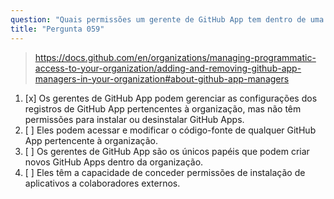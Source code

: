 ```yaml
---
question: "Quais permissões um gerente de GitHub App tem dentro de uma organização?"
title: "Pergunta 059"
---
```


> https://docs.github.com/en/organizations/managing-programmatic-access-to-your-organization/adding-and-removing-github-app-managers-in-your-organization#about-github-app-managers
1. [x] Os gerentes de GitHub App podem gerenciar as configurações dos registros de GitHub App pertencentes à organização, mas não têm permissões para instalar ou desinstalar GitHub Apps.
1. [ ] Eles podem acessar e modificar o código-fonte de qualquer GitHub App pertencente à organização.
1. [ ] Os gerentes de GitHub App são os únicos papéis que podem criar novos GitHub Apps dentro da organização.
1. [ ] Eles têm a capacidade de conceder permissões de instalação de aplicativos a colaboradores externos.
